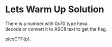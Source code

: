 # Lets Warm Up Solution

There is a number with 0x70 type hexa.  
decode or convert it to ASCII text to get the flag.  

picoCTF{p}.
